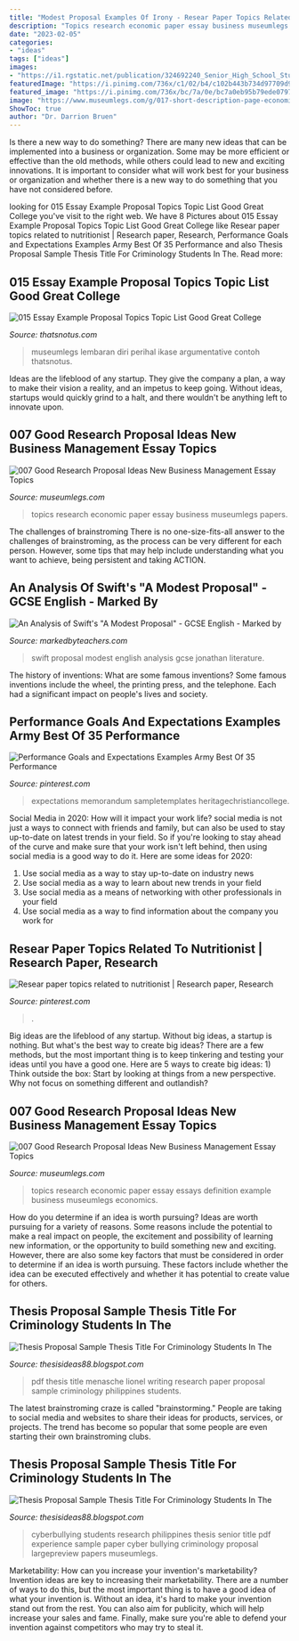 ```yaml
---
title: "Modest Proposal Examples Of Irony - Resear Paper Topics Related To Nutritionist"
description: "Topics research economic paper essay business museumlegs papers"
date: "2023-02-05"
categories:
- "ideas"
tags: ["ideas"]
images:
- "https://i1.rgstatic.net/publication/324692240_Senior_High_School_Students_Cyberbullying_Experience_A_Case_of_University_in_the_Philippines/links/5add8296a6fdcc29358b791f/largepreview.png"
featuredImage: "https://i.pinimg.com/736x/c1/02/b4/c102b443b734d97709d952cbb4185671.jpg"
featured_image: "https://i.pinimg.com/736x/bc/7a/0e/bc7a0eb95b79ede07971173aed51683e.jpg"
image: "https://www.museumlegs.com/g/017-short-description-page-economic-researchs-topics.jpg"
ShowToc: true
author: "Dr. Darrion Bruen"
---
```



Is there a new way to do something?
There are many new ideas that can be implemented into a business or organization. Some may be more efficient or effective than the old methods, while others could lead to new and exciting innovations. It is important to consider what will work best for your business or organization and whether there is a new way to do something that you have not considered before.

	

		
looking for 015 Essay Example Proposal Topics Topic List Good Great College you've visit to the right web. We have 8 Pictures about 015 Essay Example Proposal Topics Topic List Good Great College like Resear paper topics related to nutritionist | Research paper, Research, Performance Goals and Expectations Examples Army Best Of 35 Performance and also Thesis Proposal Sample Thesis Title For Criminology Students In The. Read more:
		
    
## 015 Essay Example Proposal Topics Topic List Good Great College

<img loading=lazy src="https://www.thatsnotus.com/g/008-essay-example-research-paper-proposal-example-614611-1920x2485.png" onerror="this.onerror=null;this.src='https://tse2.mm.bing.net/th?id=OIP.p5fG-bU8lE7nfwN7U-nfUQHaJl&amp;pid=15.1';" alt="015 Essay Example Proposal Topics Topic List Good Great College">

_Source: thatsnotus.com_

>museumlegs lembaran diri perihal ikase argumentative contoh thatsnotus. 

	

Ideas are the lifeblood of any startup. They give the company a plan, a way to make their vision a reality, and an impetus to keep going. Without ideas, startups would quickly grind to a halt, and there wouldn't be anything left to innovate upon.

    
## 007 Good Research Proposal Ideas New Business Management Essay Topics

<img loading=lazy src="https://www.museumlegs.com/g/017-short-description-page-economic-researchs-topics.jpg" onerror="this.onerror=null;this.src='https://tse3.mm.bing.net/th?id=OIP.9j0jCVyP47K9gGAmzq2P3QHaKP&amp;pid=15.1';" alt="007 Good Research Proposal Ideas New Business Management Essay Topics">

_Source: museumlegs.com_

>topics research economic paper essay business museumlegs papers. 

	

The challenges of brainstroming
There is no one-size-fits-all answer to the challenges of brainstroming, as the process can be very different for each person. However, some tips that may help include understanding what you want to achieve, being persistent and taking ACTION.

    
## An Analysis Of Swift&#039;s &quot;A Modest Proposal&quot; - GCSE English - Marked By

<img loading=lazy src="http://static3.mbtfiles.co.uk/media/docs/newdocs/gcse/english/english_literature/prose_fiction/jonathan_swift/18267/images/preview/img_218_1.jpg" onerror="this.onerror=null;this.src='https://tse4.mm.bing.net/th?id=OIP.1GBQUSwEj-a7UAgHd0gqEgAAAA&amp;pid=15.1';" alt="An Analysis of Swift&#039;s &quot;A Modest Proposal&quot; - GCSE English - Marked by">

_Source: markedbyteachers.com_

>swift proposal modest english analysis gcse jonathan literature. 

	

The history of inventions: What are some famous inventions?
Some famous inventions include the wheel, the printing press, and the telephone. Each had a significant impact on people's lives and society.

    
## Performance Goals And Expectations Examples Army Best Of 35 Performance

<img loading=lazy src="https://i.pinimg.com/736x/bc/7a/0e/bc7a0eb95b79ede07971173aed51683e.jpg" onerror="this.onerror=null;this.src='https://tse1.mm.bing.net/th?id=OIP.XRa1CAXMkIbwQqKD1akQOAHaGs&amp;pid=15.1';" alt="Performance Goals and Expectations Examples Army Best Of 35 Performance">

_Source: pinterest.com_

>expectations memorandum sampletemplates heritagechristiancollege. 

	

Social Media in 2020: How will it impact your work life?
social media is not just a ways to connect with friends and family, but can also be used to stay up-to-date on latest trends in your field. So if you're looking to stay ahead of the curve and make sure that your work isn't left behind, then using social media is a good way to do it. Here are some ideas for 2020: 
1. Use social media as a way to stay up-to-date on industry news 
2. Use social media as a way to learn about new trends in your field 
3. Use social media as a means of networking with other professionals in your field 
4. Use social media as a way to find information about the company you work for 

    
## Resear Paper Topics Related To Nutritionist | Research Paper, Research

<img loading=lazy src="https://i.pinimg.com/736x/c1/02/b4/c102b443b734d97709d952cbb4185671.jpg" onerror="this.onerror=null;this.src='https://tse4.mm.bing.net/th?id=OIP.wEo1Vhf7o1yjT9uBmzHlZwHaHs&amp;pid=15.1';" alt="Resear paper topics related to nutritionist | Research paper, Research">

_Source: pinterest.com_

>. 

	

Big ideas are the lifeblood of any startup. Without big ideas, a startup is nothing. But what's the best way to create big ideas? There are a few methods, but the most important thing is to keep tinkering and testing your ideas until you have a good one. Here are 5 ways to create big ideas: 1) Think outside the box: Start by looking at things from a new perspective. Why not focus on something different and outlandish?

    
## 007 Good Research Proposal Ideas New Business Management Essay Topics

<img loading=lazy src="https://www.museumlegs.com/g/018-research-paper-economic-papers-topics-003424738-1-1024x1326.png" onerror="this.onerror=null;this.src='https://tse3.mm.bing.net/th?id=OIP.2G3mAzmwZsLkeWaquI3ETQHaJl&amp;pid=15.1';" alt="007 Good Research Proposal Ideas New Business Management Essay Topics">

_Source: museumlegs.com_

>topics research economic paper essay essays definition example business museumlegs economics. 

	

How do you determine if an idea is worth pursuing?
Ideas are worth pursuing for a variety of reasons. Some reasons include the potential to make a real impact on people, the excitement and possibility of learning new information, or the opportunity to build something new and exciting. However, there are also some key factors that must be considered in order to determine if an idea is worth pursuing. These factors include whether the idea can be executed effectively and whether it has potential to create value for others.

    
## Thesis Proposal Sample Thesis Title For Criminology Students In The

<img loading=lazy src="https://img.yumpu.com/59243045/1/500x640/writing-a-research-paper-lionel-menasche-pdf.jpg" onerror="this.onerror=null;this.src='https://tse2.mm.bing.net/th?id=OIP.NDHmB_ZE630JhRPSiOvQ5gAAAA&amp;pid=15.1';" alt="Thesis Proposal Sample Thesis Title For Criminology Students In The">

_Source: thesisideas88.blogspot.com_

>pdf thesis title menasche lionel writing research paper proposal sample criminology philippines students. 

	

The latest brainstroming craze is called "brainstorming." People are taking to social media and websites to share their ideas for products, services, or projects. The trend has become so popular that some people are even starting their own brainstroming clubs.

    
## Thesis Proposal Sample Thesis Title For Criminology Students In The

<img loading=lazy src="https://i1.rgstatic.net/publication/324692240_Senior_High_School_Students_Cyberbullying_Experience_A_Case_of_University_in_the_Philippines/links/5add8296a6fdcc29358b791f/largepreview.png" onerror="this.onerror=null;this.src='https://tse3.mm.bing.net/th?id=OIP.nMkwdv1N1hE3-hXDtlXf7QHaJl&amp;pid=15.1';" alt="Thesis Proposal Sample Thesis Title For Criminology Students In The">

_Source: thesisideas88.blogspot.com_

>cyberbullying students research philippines thesis senior title pdf experience sample paper cyber bullying criminology proposal largepreview papers museumlegs. 

	

Marketability: How can you increase your invention's marketability?
Invention ideas are key to increasing their marketability. There are a number of ways to do this, but the most important thing is to have a good idea of what your invention is. Without an idea, it's hard to make your invention stand out from the rest. You can also aim for publicity, which will help increase your sales and fame. Finally, make sure you're able to defend your invention against competitors who may try to steal it.

